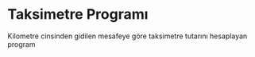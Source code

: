 # Taksimetre Programı
Kilometre cinsinden gidilen mesafeye göre taksimetre tutarını hesaplayan program
